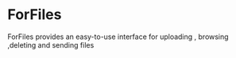 ForFiles
========

ForFiles  provides an easy-to-use interface for uploading , browsing ,deleting and sending files 